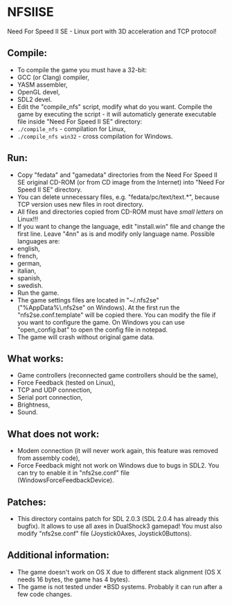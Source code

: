 NFSIISE
=======

Need For Speed II SE - Linux port with 3D acceleration and TCP protocol!

## Compile:

* To compile the game you must have a 32-bit:
 * GCC (or Clang) compiler,
 * YASM assembler,
 * OpenGL devel,
 * SDL2 devel.
* Edit the "compile_nfs" script, modify what do you want. Compile the game by executing the script - it will automaticly generate executable file inside "Need For Speed II SE" directory:
 * `./compile_nfs` - compilation for Linux,
 * `./compile_nfs win32` - cross compilation for Windows.

## Run:

* Copy "fedata" and "gamedata" directories from the Need For Speed II SE original CD-ROM (or from CD image from the Internet) into "Need For Speed II SE" directory.
* You can delete unnecessary files, e.g. "fedata/pc/text/text.*", because TCP version uses new files in root directory.
* All files and directories copied from CD-ROM must have *small letters* on Linux!!!
* If you want to change the language, edit "install.win" file and change the first line. Leave "4nn" as is and modify only language name. Possible languages are:
 * english,
 * french,
 * german,
 * italian,
 * spanish,
 * swedish.
* Run the game.
* The game settings files are located in "~/.nfs2se" ("%AppData%\\.nfs2se" on Windows). At the first run the "nfs2se.conf.template" will be copied there. You can modify the file if you want to configure the game. On Windows you can use "open_config.bat" to open the config file in notepad.
* The game will crash without original game data.

## What works:

* Game controllers (reconnected game controllers should be the same),
* Force Feedback (tested on Linux),
* TCP and UDP connection,
* Serial port connection,
* Brightness,
* Sound.

## What does not work:

* Modem connection (it will never work again, this feature was removed from assembly code),
* Force Feedback might not work on Windows due to bugs in SDL2. You can try to enable it in "nfs2se.conf" file (WindowsForceFeedbackDevice).

## Patches:

* This directory contains patch for SDL 2.0.3 (SDL 2.0.4 has already this bugfix). It allows to use all axes in DualShock3 gamepad! You must also modify "nfs2se.conf" file (Joystick0Axes, Joystick0Buttons).

## Additional information:

* The game doesn't work on OS X due to different stack alignment (OS X needs 16 bytes, the game has 4 bytes).
* The game is not tested under *BSD systems. Probably it can run after a few code changes.
